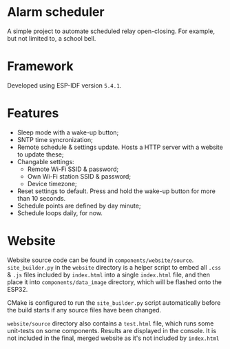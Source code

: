# Alarm scheduler
A simple project to automate scheduled relay open-closing. For example, but not limited to, a school bell.

# Framework
Developed using ESP-IDF version `5.4.1`.

# Features
- Sleep mode with a wake-up button;
- SNTP time syncronization;
- Remote schedule & settings update. Hosts a HTTP server with a website to update these;
- Changable settings: 
    - Remote Wi-Fi SSID & password;
    - Own Wi-Fi station SSID & password;
    - Device timezone;
- Reset settings to default. Press and hold the wake-up button for more than 10 seconds.
- Schedule points are defined by day minute;
- Schedule loops daily, for now.

# Website
Website source code can be found in `components/website/source`.
`site_builder.py` in the `website` directory is a helper script to embed all `.css` & `.js` files included by `index.html` into a single `index.html` file, and then place it into `components/data_image` directory, which will be flashed onto the ESP32.

CMake is configured to run the `site_builder.py` script automatically before the build starts if any source files have been changed.

`website/source` directory also contains a `test.html` file, which runs some unit-tests on some components. Results are displayed in the console. It is not included in the final, merged website as it's not included by `index.html`
